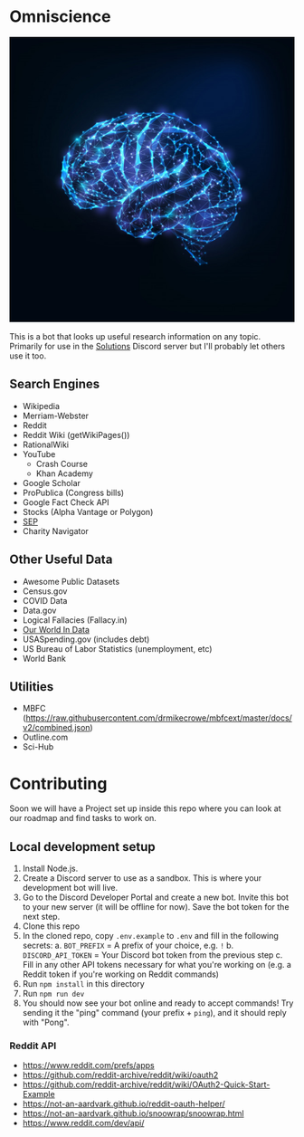 # Omniscience

![Omniscience Logo](./logo.jpg)

This is a bot that looks up useful research information on any topic. Primarily for use in the [Solutions](https://medium.com/solutions) Discord server but I'll probably let others use it too.

## Search Engines

- Wikipedia
- Merriam-Webster
- Reddit
- Reddit Wiki (getWikiPages())
- RationalWiki
- YouTube
  - Crash Course
  - Khan Academy
- Google Scholar
- ProPublica (Congress bills)
- Google Fact Check API
- Stocks (Alpha Vantage or Polygon)
- [SEP](https://github.com/AFFogarty/SEP-Bot/blob/master/reddit-bot/sep/sep_search_result.py#L25)
- Charity Navigator

## Other Useful Data

- Awesome Public Datasets
- Census.gov
- COVID Data
- Data.gov
- Logical Fallacies (Fallacy.in)
- [Our World In Data](https://github.com/owid)
- USASpending.gov (includes debt)
- US Bureau of Labor Statistics (unemployment, etc)
- World Bank

## Utilities

- MBFC (https://raw.githubusercontent.com/drmikecrowe/mbfcext/master/docs/v2/combined.json)
- Outline.com
- Sci-Hub

# Contributing

Soon we will have a Project set up inside this repo where you can look at our roadmap and find tasks to work on.

## Local development setup

1. Install Node.js.
2. Create a Discord server to use as a sandbox. This is where your development bot will live.
3. Go to the Discord Developer Portal and create a new bot. Invite this bot to your new server (it will be offline for now). Save the bot token for the next step.
4. Clone this repo
5. In the cloned repo, copy  `.env.example` to `.env` and fill in the following secrets:
  a. `BOT_PREFIX` = A prefix of your choice, e.g. `!`
  b. `DISCORD_API_TOKEN` = Your Discord bot token from the previous step
  c. Fill in any other API tokens necessary for what you're working on (e.g. a Reddit token if you're working on Reddit commands)
4. Run `npm install` in this directory
5. Run `npm run dev`
6. You should now see your bot online and ready to accept commands! Try sending it the "ping" command (your prefix + `ping`), and it should reply with "Pong".

### Reddit API
- https://www.reddit.com/prefs/apps
- https://github.com/reddit-archive/reddit/wiki/oauth2
- https://github.com/reddit-archive/reddit/wiki/OAuth2-Quick-Start-Example
- https://not-an-aardvark.github.io/reddit-oauth-helper/
- https://not-an-aardvark.github.io/snoowrap/snoowrap.html
- https://www.reddit.com/dev/api/
